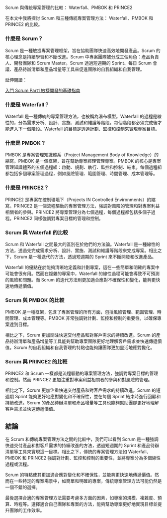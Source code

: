 ##   
Scrum 與傳統專案管理的比較： Waterfall、PMBOK 和 PRINCE2

在本文中我將探討 Scrum 和三種傳統專案管理方法： Waterfall、PMBOK 和 PRINCE2 的比較。

### 什麼是 Scrum？

Scrum 是一種敏捷專案管理框架，旨在協助團隊快速高效地開發產品。Scrum 的核心理念是持續學習和不斷改進。Scrum 中專案團隊被分成三個角色：產品負責人、開發團隊和 Scrum Master。Scrum 透過短週期的 Sprint、每日 Scrum 會議、產品待辦清單和產品增量等工具來促進團隊的自我組織和自我管理。

延伸閱讀：

[入門 Scrum Part1 敏捷開發的基礎指南](https://pmlife.day/Project/Read/introduction-to-scrum-part1-a-fundamental-guide-to-agile-development) 

### 什麼是 Waterfall？

Waterfall 是一種傳統的專案管理方法，也被稱為瀑布模型。Waterfall 的過程是線性的，分為需求分析、設計、實施、測試和維護等階段。每個階段都必須完成後才能進入下一個階段。Waterfall 的目標是透過計劃、監控和控制來實現專案目標。

### 什麼是 PMBOK？

PMBOK 是專案管理知識體系（Project Management Body of Knowledge）的縮寫。PMBOK 是一個框架，旨在幫助專案經理管理專案。PMBOK 的核心是專案管理知識體系的五個過程組：啟動、規劃、執行、監控和控制、結束。每個過程組都包括多個專案管理過程，例如風險管理、範圍管理、時間管理、成本管理等。

### 什麼是 PRINCE2？

PRINCE2 是專案在控制環境下（Projects IN Controlled Environments）的縮寫。PRINCE2 是一個流程驅動的專案管理方法，強調對風險的管理和對專案利益相關者的參與。PRINCE2 將專案管理分為七個過程，每個過程都包括多個子過程。PRINCE2 同樣強調對專案目標的管理和控制。

### Scrum 與 Waterfall 的比較

Scrum 和 Waterfall 之間最大的區別在於他們的方法論。Waterfall 是一種線性的方法，透過先完成需求分析、設計、實施、測試和維護等階段來完成專案。相比之下，Scrum 是一種迭代的方法，透過短週期的 Sprint 來不斷開發和改進產品。

Waterfall 的優點在於能夠清晰地定義和計劃專案，這在一些簡單和明確的專案中可能會很有用。然而在複雜的專案中，Waterfall 的線性過程可能會導致不可預測的風險和問題。而 Scrum 的迭代方法則更加適合應對不確保性和變化，能夠更快速地傳遞價值。

### Scrum 與 PMBOK 的比較

PMBOK 是一種框架，包含了專案管理的所有方面，包括風險管理、範圍管理、時間管理、成本管理等。PMBOK 非常強調對計劃、監控和控制的重要性，以確保專案達到目標。

相比之下，Scrum 更加關注快速交付產品和對客戶需求的持續改進。Scrum 的產品待辦清單和產品增量等工具能夠幫助專案團隊更好地理解客戶需求並快速傳遞價值。Scrum 的自我組織和自我管理的特點也能夠讓團隊更加靈活地應對變化。

### Scrum 與 PRINCE2 的比較

PRINCE2 和 Scrum 一樣都是流程驅動的專案管理方法，強調對專案目標的管理和控制。然而 PRINCE2 更加注重對專案利益相關者的參與和對風險的管理。

相比之下，Scrum 更加注重快速交付產品和對客戶需求的持續改進。Scrum 的短週期 Sprint 能夠更好地應對變化和不確保性，並在每個 Sprint 結束時進行回顧和持續改進。Scrum 的產品待辦清單和產品增量等工具也能夠幫助團隊更好地理解客戶需求並快速傳遞價值。

## 結論

在 Scrum 和傳統專案管理方法之間的比較中，我們可以看到 Scrum 是一種強調快速交付產品和對客戶需求的持續改進的方法，透過短週期的 Sprint 和產品待辦清單等工具來實現這一目標。相比之下，傳統的專案管理方法如 Waterfall、PMBOK 和 PRINCE2 強調對計劃、監控和控制的重要性，並將專案分為多個線性過程或流程。

Scrum 的特點使其更加適合應對變化和不確保性，並能夠更快速地傳遞價值。然而在一些特定的專案場景中，如簡單和明確的專案，傳統專案管理方法可能仍然是一個不錯的選擇。

最後選擇合適的專案管理方法需要考慮多方面的因素，如專案的規模、複雜度、預算、時程等。選擇適合自己團隊和專案的方法，能夠幫助專案更好地實現目標並提升團隊的工作效率。